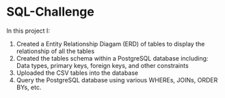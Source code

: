 # SQL-Challenge
In this project I:
1. Created a Entity Relationship Diagam (ERD) of tables to display the relationship of all the tables
2. Created the tables schema within a PostgreSQL database including: Data types, primary keys, foreign keys, and other constraints
3. Uploaded the CSV tables into the database
4. Query the PostgreSQL database using various WHEREs, JOINs, ORDER BYs, etc. 
